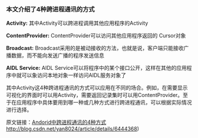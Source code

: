### 本文介绍了4种跨进程通讯的方式

**Activity:** 其中Activity可以跨进程调用其他应用程序的Activity

**ContentProvider:** ContentProvider可以访问其他应用程序返回的 Cursor对象

**Broadcast:** Broadcast采用的是被动接收的方法，也就是说，客户端只能接收广播数据，而不能向发送广播的程序发送信息

**AIDL Service:** AIDL Service可以将程序中的某个接口公开，这样在其他的应用程序中就可以象访问本地对象一样访问AIDL服务对象了

其中Activity这4种跨进程通讯的方式可以应用在不同的场合。例如，在需要显示可视化的界面时可以用Activity，需要返回记录集时可以用ContentProvider。至于在应用程序中具体要用到哪一种或几种方式进行跨进程通讯，可以根据实际情况进行选择。

原文链接：[Andorid中跨进程通讯的4种方式]()http://blog.csdn.net/yan8024/article/details/6444368)
